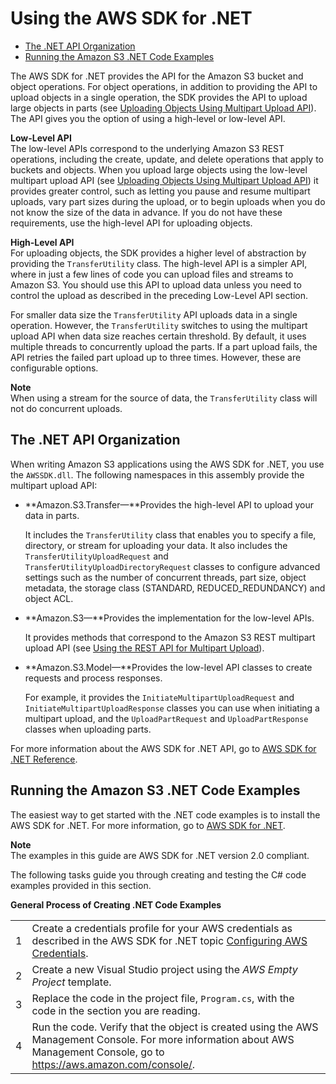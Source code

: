 # Using the AWS SDK for \.NET<a name="UsingTheMPDotNetAPI"></a>


+ [The \.NET API Organization](#DotNetAPIOrg)
+ [Running the Amazon S3 \.NET Code Examples](#TestingDotNetApiSamples)

The AWS SDK for \.NET provides the API for the Amazon S3 bucket and object operations\. For object operations, in addition to providing the API to upload objects in a single operation, the SDK provides the API to upload large objects in parts \(see [Uploading Objects Using Multipart Upload API](uploadobjusingmpu.md)\)\. The API gives you the option of using a high\-level or low\-level API\. 

**Low\-Level API**  
The low\-level APIs correspond to the underlying Amazon S3 REST operations, including the create, update, and delete operations that apply to buckets and objects\. When you upload large objects using the low\-level multipart upload API \(see [Uploading Objects Using Multipart Upload API](uploadobjusingmpu.md)\) it provides greater control, such as letting you pause and resume multipart uploads, vary part sizes during the upload, or to begin uploads when you do not know the size of the data in advance\. If you do not have these requirements, use the high\-level API for uploading objects\.

**High\-Level API**  
For uploading objects, the SDK provides a higher level of abstraction by providing the `TransferUtility` class\. The high\-level API is a simpler API, where in just a few lines of code you can upload files and streams to Amazon S3\. You should use this API to upload data unless you need to control the upload as described in the preceding Low\-Level API section\.

For smaller data size the `TransferUtility` API uploads data in a single operation\. However, the `TransferUtility` switches to using the multipart upload API when data size reaches certain threshold\. By default, it uses multiple threads to concurrently upload the parts\. If a part upload fails, the API retries the failed part upload up to three times\. However, these are configurable options\. 

**Note**  
When using a stream for the source of data, the `TransferUtility` class will not do concurrent uploads\.

## The \.NET API Organization<a name="DotNetAPIOrg"></a>

When writing Amazon S3 applications using the AWS SDK for \.NET, you use the `AWSSDK.dll`\. The following namespaces in this assembly provide the multipart upload API:

+ **Amazon\.S3\.Transfer—**Provides the high\-level API to upload your data in parts\. 

  It includes the `TransferUtility` class that enables you to specify a file, directory, or stream for uploading your data\. It also includes the `TransferUtilityUploadRequest` and `TransferUtilityUploadDirectoryRequest` classes to configure advanced settings such as the number of concurrent threads, part size, object metadata, the storage class \(STANDARD, REDUCED\_REDUNDANCY\) and object ACL\.

+ **Amazon\.S3—**Provides the implementation for the low\-level APIs\. 

  It provides methods that correspond to the Amazon S3 REST multipart upload API \(see [Using the REST API for Multipart Upload](UsingRESTAPImpUpload.md)\)\.

+ **Amazon\.S3\.Model—**Provides the low\-level API classes to create requests and process responses\.

   For example, it provides the `InitiateMultipartUploadRequest` and `InitiateMultipartUploadResponse` classes you can use when initiating a multipart upload, and the `UploadPartRequest` and `UploadPartResponse` classes when uploading parts\. 

For more information about the AWS SDK for \.NET API, go to [AWS SDK for \.NET Reference](http://docs.aws.amazon.com/sdkfornet/latest/apidocs/Index.html)\.

## Running the Amazon S3 \.NET Code Examples<a name="TestingDotNetApiSamples"></a>

The easiest way to get started with the \.NET code examples is to install the AWS SDK for \.NET\. For more information, go to [AWS SDK for \.NET](https://aws.amazon.com/sdk-for-net/)\. 

**Note**  
The examples in this guide are AWS SDK for \.NET version 2\.0 compliant\.

The following tasks guide you through creating and testing the C\# code examples provided in this section\. 


**General Process of Creating \.NET Code Examples**  

|  |  | 
| --- |--- |
| 1 | Create a credentials profile for your AWS credentials as described in the AWS SDK for \.NET topic [Configuring AWS Credentials](http://docs.aws.amazon.com/AWSSdkDocsNET/latest/DeveloperGuide/net-dg-config-creds.html)\.  | 
| 2 |  Create a new Visual Studio project using the *AWS Empty Project* template\.   | 
| 3 | Replace the code in the project file, `Program.cs`, with the code in the section you are reading\.  | 
| 4 |   Run the code\. Verify that the object is created using the AWS Management Console\. For more information about AWS Management Console, go to [https://aws\.amazon\.com/console/](https://aws.amazon.com/console/)\.  | 